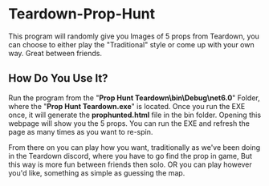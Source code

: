 # Teardown-Prop-Hunt
This program will randomly give you Images of 5 props from Teardown, you can choose to either play the "Traditional" style or come up with your own way. Great between friends.

## How Do You Use It?

Run the program from the "**Prop Hunt Teardown\bin\Debug\net6.0**" Folder, where the "**Prop Hunt Teardown.exe**" is located. Once you run the EXE once, it will generate 
the **prophunted.html** file in the bin folder. Opening this webpage will show you the 5 props. You can run the EXE and refresh the page as many times as you want to re-spin.

From there on you can play how you want, traditionally as we've been doing in the Teardown discord, where you have to go find the prop in game, But this way is more fun between friends then solo.
OR you can play however you'd like, something as simple as guessing the map.